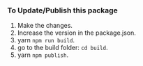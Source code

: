 ### To Update/Publish this package

1. Make the changes.
2. Increase the version in the package.json.
3. yarn `npm run build`.
4. go to the build folder: `cd build`.
5. yarn `npm publish`.

